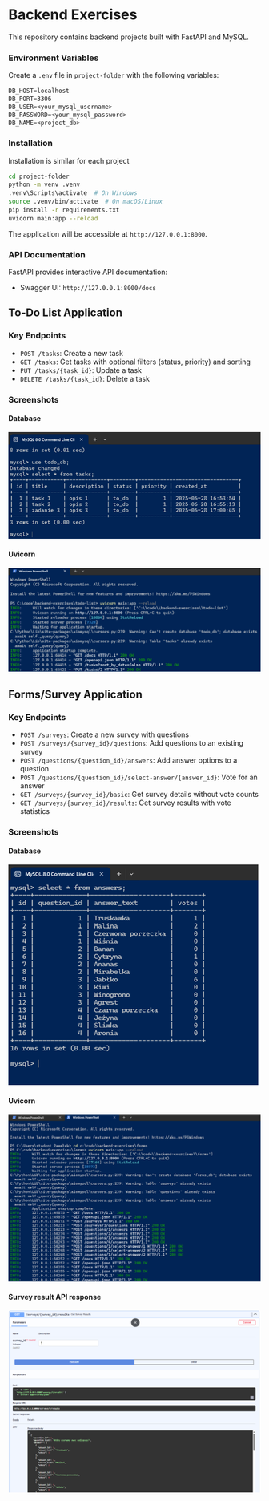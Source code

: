 # Backend Exercises

This repository contains backend projects built with FastAPI and MySQL.

### Environment Variables
Create a `.env` file in `project-folder` with the following variables:
```
DB_HOST=localhost
DB_PORT=3306
DB_USER=<your_mysql_username>
DB_PASSWORD=<your_mysql_password>
DB_NAME=<project_db>
```

### Installation
Installation is similar for each project
   ```bash
   cd project-folder
   python -m venv .venv
   .venv\Scripts\activate  # On Windows
   source .venv/bin/activate  # On macOS/Linux
   pip install -r requirements.txt
   uvicorn main:app --reload
   ```
The application will be accessible at `http://127.0.0.1:8000`.

### API Documentation
FastAPI provides interactive API documentation:
- Swagger UI: `http://127.0.0.1:8000/docs`


## To-Do List Application

### Key Endpoints
- `POST /tasks`: Create a new task
- `GET /tasks`: Get tasks with optional filters (status, priority) and sorting
- `PUT /tasks/{task_id}`: Update a task
- `DELETE /tasks/{task_id}`: Delete a task

### Screenshots
#### Database
![Database](/todo-list/screenshots/todo_db.png)

#### Uvicorn
![Uvicorn](/todo-list/screenshots/uvicorn.png)

## Forms/Survey Application

### Key Endpoints
- `POST /surveys`: Create a new survey with questions
- `POST /surveys/{survey_id}/questions`: Add questions to an existing survey
- `POST /questions/{question_id}/answers`: Add answer options to a question
- `POST /questions/{question_id}/select-answer/{answer_id}`: Vote for an answer
- `GET /surveys/{survey_id}/basic`: Get survey details without vote counts
- `GET /surveys/{survey_id}/results`: Get survey results with vote statistics

### Screenshots
#### Database
![Database](/forms/screenshots/database.png)

#### Uvicorn
![Uvicorn](/forms/screenshots/uvicorn.png)

#### Survey result API response
![Survey result](/forms/screenshots/survey_result.png)
